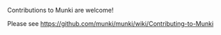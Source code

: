Contributions to Munki are welcome!

Please see https://github.com/munki/munki/wiki/Contributing-to-Munki
